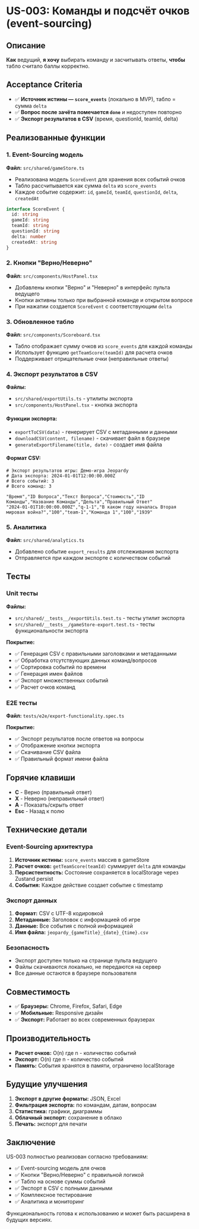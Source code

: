 # US-003: Команды и подсчёт очков (event-sourcing)

## Описание

**Как** ведущий, **я хочу** выбирать команду и засчитывать ответы, **чтобы** табло считало баллы корректно.

## Acceptance Criteria

- ✅ **Источник истины — `score_events`** (локально в MVP), табло = сумма `delta`
- ✅ **Вопрос после зачёта помечается `done`** и недоступен повторно
- ✅ **Экспорт результатов в CSV** (время, questionId, teamId, delta)

## Реализованные функции

### 1. Event-Sourcing модель

**Файл:** `src/shared/gameStore.ts`

- Реализована модель `ScoreEvent` для хранения всех событий очков
- Табло рассчитывается как сумма `delta` из `score_events`
- Каждое событие содержит: `id`, `gameId`, `teamId`, `questionId`, `delta`, `createdAt`

```typescript
interface ScoreEvent {
  id: string
  gameId: string
  teamId: string
  questionId: string
  delta: number
  createdAt: string
}
```

### 2. Кнопки "Верно/Неверно"

**Файл:** `src/components/HostPanel.tsx`

- Добавлены кнопки "Верно" и "Неверно" в интерфейс пульта ведущего
- Кнопки активны только при выбранной команде и открытом вопросе
- При нажатии создается `ScoreEvent` с соответствующим `delta`

### 3. Обновленное табло

**Файл:** `src/components/Scoreboard.tsx`

- Табло отображает сумму очков из `score_events` для каждой команды
- Использует функцию `getTeamScore(teamId)` для расчета очков
- Поддерживает отрицательные очки (неправильные ответы)

### 4. Экспорт результатов в CSV

**Файлы:** 
- `src/shared/exportUtils.ts` - утилиты экспорта
- `src/components/HostPanel.tsx` - кнопка экспорта

#### Функции экспорта:

- `exportToCSV(data)` - генерирует CSV с метаданными и данными
- `downloadCSV(content, filename)` - скачивает файл в браузере
- `generateExportFilename(title, date)` - создает имя файла

#### Формат CSV:

```csv
# Экспорт результатов игры: Демо-игра Jeopardy
# Дата экспорта: 2024-01-01T12:00:00.000Z
# Всего событий: 3
# Всего команд: 3

"Время","ID Вопроса","Текст Вопроса","Стоимость","ID Команды","Название Команды","Дельта","Правильный Ответ"
"2024-01-01T10:00:00.000Z","q-1-1","В каком году началась Вторая мировая война?","100","team-1","Команда 1","100","1939"
```

### 5. Аналитика

**Файл:** `src/shared/analytics.ts`

- Добавлено событие `export_results` для отслеживания экспорта
- Отправляется при каждом экспорте с количеством событий

## Тесты

### Unit тесты

**Файлы:**
- `src/shared/__tests__/exportUtils.test.ts` - тесты утилит экспорта
- `src/shared/__tests__/gameStore-export.test.ts` - тесты функциональности экспорта

**Покрытие:**
- ✅ Генерация CSV с правильными заголовками и метаданными
- ✅ Обработка отсутствующих данных команд/вопросов
- ✅ Сортировка событий по времени
- ✅ Генерация имен файлов
- ✅ Экспорт множественных событий
- ✅ Расчет очков команд

### E2E тесты

**Файл:** `tests/e2e/export-functionality.spec.ts`

**Покрытие:**
- ✅ Экспорт результатов после ответов на вопросы
- ✅ Отображение кнопки экспорта
- ✅ Скачивание CSV файла
- ✅ Правильный формат имени файла

## Горячие клавиши

- **C** - Верно (правильный ответ)
- **X** - Неверно (неправильный ответ)
- **A** - Показать/скрыть ответ
- **Esc** - Назад к полю

## Технические детали

### Event-Sourcing архитектура

1. **Источник истины:** `score_events` массив в gameStore
2. **Расчет очков:** `getTeamScore(teamId)` суммирует `delta` для команды
3. **Персистентность:** Состояние сохраняется в localStorage через Zustand persist
4. **События:** Каждое действие создает событие с timestamp

### Экспорт данных

1. **Формат:** CSV с UTF-8 кодировкой
2. **Метаданные:** Заголовок с информацией об игре
3. **Данные:** Все события с полной информацией
4. **Имя файла:** `jeopardy_{gameTitle}_{date}_{time}.csv`

### Безопасность

- Экспорт доступен только на странице пульта ведущего
- Файлы скачиваются локально, не передаются на сервер
- Все данные остаются в браузере пользователя

## Совместимость

- ✅ **Браузеры:** Chrome, Firefox, Safari, Edge
- ✅ **Мобильные:** Responsive дизайн
- ✅ **Экспорт:** Работает во всех современных браузерах

## Производительность

- **Расчет очков:** O(n) где n - количество событий
- **Экспорт:** O(n) где n - количество событий
- **Память:** События хранятся в памяти, ограничено localStorage

## Будущие улучшения

1. **Экспорт в другие форматы:** JSON, Excel
2. **Фильтрация экспорта:** по командам, датам, вопросам
3. **Статистика:** графики, диаграммы
4. **Облачный экспорт:** сохранение в облако
5. **Печать:** экспорт для печати

## Заключение

US-003 полностью реализован согласно требованиям:

- ✅ Event-sourcing модель для очков
- ✅ Кнопки "Верно/Неверно" с правильной логикой
- ✅ Табло на основе суммы событий
- ✅ Экспорт в CSV с полными данными
- ✅ Комплексное тестирование
- ✅ Аналитика и мониторинг

Функциональность готова к использованию и может быть расширена в будущих версиях.
